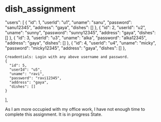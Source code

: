 # dish_assignment

"users": [
    {
      "id": 1,
      "userId": "u1",
      "uname": "sanu",
      "password": "sanu12345",
      "address": "gaya",
      "dishes": []
    },
    {
      "id": 2,
      "userId": "u2",
      "uname": "sunny",
      "password": "sunny12345",
      "address": "gaya",
      "dishes": []
    },
    {
      "id": 3,
      "userId": "u3",
      "uname": "alka",
      "password": "alka12345",
      "address": "gaya",
      "dishes": []
    },
    {
      "id": 4,
      "userId": "u4",
      "uname": "micky",
      "password": "micky12345",
      "address": "gaya",
      "dishes": []
    },
    
    Creadentials: Login with any above username and password.
    {
      "id": 5,
      "userId": "u5",
      "uname": "ravi",
      "password": "ravi12345",
      "address": "gaya",
      "dishes": []
    }
  ],
  
  
  As I am more occupied with my office work, I have not enough time to complete this assignment. It is in progress State.
